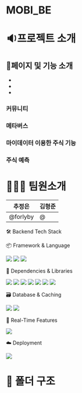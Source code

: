 # MOBI_BE

# **🔉프로젝트 소개**








## 🚩페이지 및 기능 소개

- 
- 
- 
  


### 커뮤니티



### 메타버스



### 마이데이터 이용한 주식 기능



### 주식 예측










# **👩🏻‍💻** 팀원소개

| 추정은 | 김형준 |
| --- | --- |
| @forlyby | @ |




🛠️ Backend Tech Stack

📦 Framework & Language

<p> <img src="https://img.shields.io/badge/Spring%20Boot-6DB33F?style=for-the-badge&logo=Spring-Boot&logoColor=white"> <img src="https://img.shields.io/badge/Java-007396?style=for-the-badge&logo=OpenJDK&logoColor=white"> <img src="https://img.shields.io/badge/Gradle-02303A?style=for-the-badge&logo=Gradle&logoColor=white"> </p>

🧩 Dependencies & Libraries

<p> <img src="https://img.shields.io/badge/Spring%20Web-6DB33F?style=for-the-badge&logo=Spring&logoColor=white"> <img src="https://img.shields.io/badge/Spring%20Security-6DB33F?style=for-the-badge&logo=Spring-Security&logoColor=white"> <img src="https://img.shields.io/badge/Spring%20Data%20JPA-6DB33F?style=for-the-badge&logo=Hibernate&logoColor=white"> <img src="https://img.shields.io/badge/Spring%20Batch-6DB33F?style=for-the-badge&logo=Spring&logoColor=white"> <img src="https://img.shields.io/badge/Validation-6DB33F?style=for-the-badge&logo=Checkmarx&logoColor=white"> <img src="https://img.shields.io/badge/Lombok-FFA500?style=for-the-badge&logo=Java&logoColor=white"> <img src="https://img.shields.io/badge/DevTools-FF5722?style=for-the-badge&logo=IntelliJ-IDEA&logoColor=white"> </p>

🗃️ Database & Caching

<p> <img src="https://img.shields.io/badge/MySQL-4479A1?style=for-the-badge&logo=MySQL&logoColor=white"> <img src="https://img.shields.io/badge/Redis-DC382D?style=for-the-badge&logo=Redis&logoColor=white"> </p>

💬 Real-Time Features

<p> <img src="https://img.shields.io/badge/WebSocket-010101?style=for-the-badge&logo=Websockets&logoColor=white"> </p>

☁️ Deployment

<p> <img src="https://img.shields.io/badge/AWS-232F3E?style=for-the-badge&logo=Amazon-AWS&logoColor=white"> </p>




# **📂** 폴더 구조


